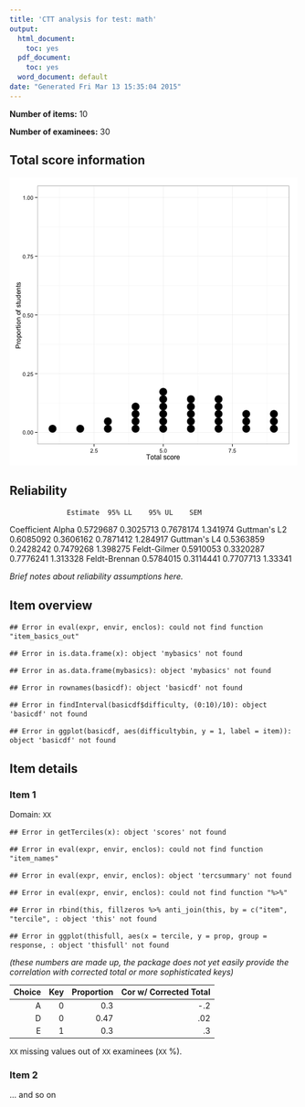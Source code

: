 ```yaml
---
title: 'CTT analysis for test: math'
output:
  html_document:
    toc: yes
  pdf_document:
    toc: yes
  word_document: default
date: "Generated Fri Mar 13 15:35:04 2015"
---
```




**Number of items:** 10

**Number of examinees:** 30


## Total score information

![plot of chunk totalscores](figure/totalscores-1.png) 


## Reliability

                  Estimate  95% LL    95% UL    SEM     
Coefficient Alpha 0.5729687 0.3025713 0.7678174 1.341974
Guttman's L2      0.6085092 0.3606162 0.7871412 1.284917
Guttman's L4      0.5363859 0.2428242 0.7479268 1.398275
Feldt-Gilmer      0.5910053 0.3320287 0.7776241 1.313328
Feldt-Brennan     0.5784015 0.3114441 0.7707713 1.33341 

*Brief notes about reliability assumptions here.*

## Item overview


```
## Error in eval(expr, envir, enclos): could not find function "item_basics_out"
```

```
## Error in is.data.frame(x): object 'mybasics' not found
```


```
## Error in as.data.frame(mybasics): object 'mybasics' not found
```

```
## Error in rownames(basicdf): object 'basicdf' not found
```

```
## Error in findInterval(basicdf$difficulty, (0:10)/10): object 'basicdf' not found
```

```
## Error in ggplot(basicdf, aes(difficultybin, y = 1, label = item)): object 'basicdf' not found
```



## Item details



### Item 1
Domain: `XX`


```
## Error in getTerciles(x): object 'scores' not found
```

```
## Error in eval(expr, envir, enclos): could not find function "item_names"
```

```
## Error in eval(expr, envir, enclos): object 'tercsummary' not found
```

```
## Error in eval(expr, envir, enclos): could not find function "%>%"
```

```
## Error in rbind(this, fillzeros %>% anti_join(this, by = c("item", "tercile", : object 'this' not found
```

```
## Error in ggplot(thisfull, aes(x = tercile, y = prop, group = response, : object 'thisfull' not found
```

*(these numbers are made up, the package does not yet easily provide the correlation with corrected total or more sophisticated keys)*

| Choice | Key | Proportion | Cor w/ Corrected Total| 
|---:|----:|----:|----:|
|A|0|0.3|-.2|
|D|0|0.47|.02|
|E|1|0.3|.3|

`XX` missing values out of `XX` examinees (`XX` %).

### Item 2
... and so on



